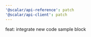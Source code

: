 ```yaml
---
'@scalar/api-reference': patch
'@scalar/api-client': patch
---
```


feat: integrate new code sample block
